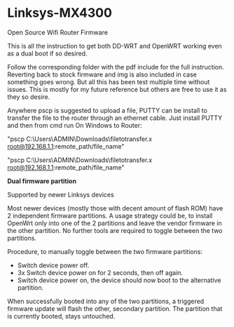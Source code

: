 # Linksys-MX4300
Open Source Wifi Router Firmware

This is all the instruction to get both DD-WRT and OpenWRT working even as a dual boot if so desired.

Follow the corresponding folder with the pdf include for the full instruction. Reverting back to stock firmware and img is also included in case something goes wrong. But all this has been test multiple time without issues. This is mostly for my future reference but others are free to use it as they so desire.

Anywhere pscp is suggested to upload a file, PUTTY can be install to transfer the file to the router through an ethernet cable. Just install PUTTY and then from cmd run
On Windows to Router:

"pscp C:\Users\ADMIN\Downloads\filetotransfer.x root@192.168.1.1:remote_path/file_name"

"pscp C:\Users\ADMIN\Downloads\filetotransfer.x root@192.168.1.1:remote_path/file_name"

<b>Dual firmware partition</b>

Supported by newer Linksys devices

Most newer devices (mostly those with decent amount of flash ROM) have 2 independent firmware partitions. A usage strategy could be, to install OpenWrt only into one of the 2 partitions and leave the vendor firmware in the other partition. No further tools are required to toggle between the two partitions.

Procedure, to manually toggle between the two firmware partitions:

- Switch device power off.
- 3x Switch device power on for 2 seconds, then off again.
- Switch device power on, the device should now boot to the alternative partition.

When successfully booted into any of the two partitions, a triggered firmware update will flash the other, secondary partition. The partition that is currently booted, stays untouched.

